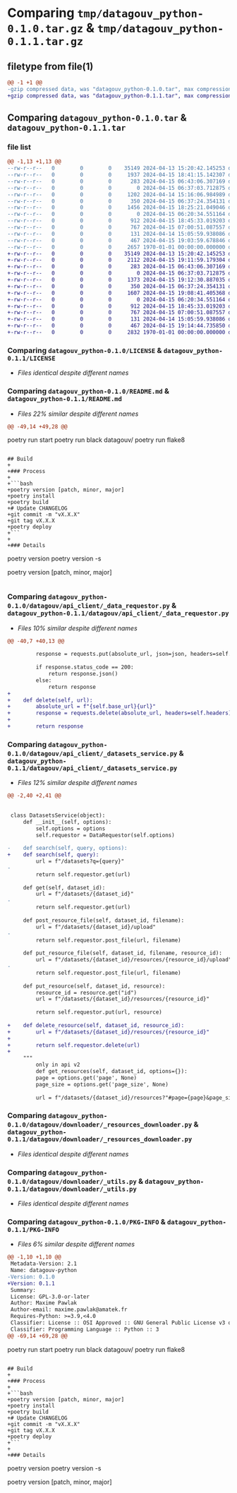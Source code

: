 # Comparing `tmp/datagouv_python-0.1.0.tar.gz` & `tmp/datagouv_python-0.1.1.tar.gz`

## filetype from file(1)

```diff
@@ -1 +1 @@
-gzip compressed data, was "datagouv_python-0.1.0.tar", max compression
+gzip compressed data, was "datagouv_python-0.1.1.tar", max compression
```

## Comparing `datagouv_python-0.1.0.tar` & `datagouv_python-0.1.1.tar`

### file list

```diff
@@ -1,13 +1,13 @@
--rw-r--r--   0        0        0    35149 2024-04-13 15:20:42.145253 datagouv_python-0.1.0/LICENSE
--rw-r--r--   0        0        0     1937 2024-04-15 18:41:15.142307 datagouv_python-0.1.0/README.md
--rw-r--r--   0        0        0      283 2024-04-15 06:43:06.307169 datagouv_python-0.1.0/datagouv/__init__.py
--rw-r--r--   0        0        0        0 2024-04-15 06:37:03.712875 datagouv_python-0.1.0/datagouv/api_client/__init__.py
--rw-r--r--   0        0        0     1202 2024-04-14 15:16:06.984989 datagouv_python-0.1.0/datagouv/api_client/_data_requestor.py
--rw-r--r--   0        0        0      350 2024-04-15 06:37:24.354131 datagouv_python-0.1.0/datagouv/api_client/_datagouv_client.py
--rw-r--r--   0        0        0     1456 2024-04-15 18:25:21.049046 datagouv_python-0.1.0/datagouv/api_client/_datasets_service.py
--rw-r--r--   0        0        0        0 2024-04-15 06:20:34.551164 datagouv_python-0.1.0/datagouv/downloader/__init__.py
--rw-r--r--   0        0        0      912 2024-04-15 18:45:33.019203 datagouv_python-0.1.0/datagouv/downloader/_resources_downloader.py
--rw-r--r--   0        0        0      767 2024-04-15 07:00:51.087557 datagouv_python-0.1.0/datagouv/downloader/_utils.py
--rw-r--r--   0        0        0      131 2024-04-14 15:05:59.938086 datagouv_python-0.1.0/datagouv/main.py
--rw-r--r--   0        0        0      467 2024-04-15 19:03:59.678846 datagouv_python-0.1.0/pyproject.toml
--rw-r--r--   0        0        0     2657 1970-01-01 00:00:00.000000 datagouv_python-0.1.0/PKG-INFO
+-rw-r--r--   0        0        0    35149 2024-04-13 15:20:42.145253 datagouv_python-0.1.1/LICENSE
+-rw-r--r--   0        0        0     2112 2024-04-15 19:11:59.179304 datagouv_python-0.1.1/README.md
+-rw-r--r--   0        0        0      283 2024-04-15 06:43:06.307169 datagouv_python-0.1.1/datagouv/__init__.py
+-rw-r--r--   0        0        0        0 2024-04-15 06:37:03.712875 datagouv_python-0.1.1/datagouv/api_client/__init__.py
+-rw-r--r--   0        0        0     1373 2024-04-15 19:12:30.887035 datagouv_python-0.1.1/datagouv/api_client/_data_requestor.py
+-rw-r--r--   0        0        0      350 2024-04-15 06:37:24.354131 datagouv_python-0.1.1/datagouv/api_client/_datagouv_client.py
+-rw-r--r--   0        0        0     1607 2024-04-15 19:08:41.405368 datagouv_python-0.1.1/datagouv/api_client/_datasets_service.py
+-rw-r--r--   0        0        0        0 2024-04-15 06:20:34.551164 datagouv_python-0.1.1/datagouv/downloader/__init__.py
+-rw-r--r--   0        0        0      912 2024-04-15 18:45:33.019203 datagouv_python-0.1.1/datagouv/downloader/_resources_downloader.py
+-rw-r--r--   0        0        0      767 2024-04-15 07:00:51.087557 datagouv_python-0.1.1/datagouv/downloader/_utils.py
+-rw-r--r--   0        0        0      131 2024-04-14 15:05:59.938086 datagouv_python-0.1.1/datagouv/main.py
+-rw-r--r--   0        0        0      467 2024-04-15 19:14:44.735850 datagouv_python-0.1.1/pyproject.toml
+-rw-r--r--   0        0        0     2832 1970-01-01 00:00:00.000000 datagouv_python-0.1.1/PKG-INFO
```

### Comparing `datagouv_python-0.1.0/LICENSE` & `datagouv_python-0.1.1/LICENSE`

 * *Files identical despite different names*

### Comparing `datagouv_python-0.1.0/README.md` & `datagouv_python-0.1.1/README.md`

 * *Files 22% similar despite different names*

```diff
@@ -49,14 +49,28 @@
 ```
 poetry run start
 poetry run black datagouv/
 poetry run flake8
 ```
 
 ## Build
+
+### Process
+
+```bash
+poetry version [patch, minor, major]
+poetry install
+poetry build
+# Update CHANGELOG
+git commit -m "vX.X.X"
+git tag vX.X.X
+poetry deploy
+```
+
+### Details
 ```
 poetry version
 poetry version -s
 
 poetry version [patch, minor, major]
 ```
```

### Comparing `datagouv_python-0.1.0/datagouv/api_client/_data_requestor.py` & `datagouv_python-0.1.1/datagouv/api_client/_data_requestor.py`

 * *Files 10% similar despite different names*

```diff
@@ -40,7 +40,13 @@
 
         response = requests.put(absolute_url, json=json, headers=self.headers)
 
         if response.status_code == 200:
             return response.json()
         else:
             return response
+
+    def delete(self, url):
+        absolute_url = f"{self.base_url}{url}"
+        response = requests.delete(absolute_url, headers=self.headers)
+
+        return response
```

### Comparing `datagouv_python-0.1.0/datagouv/api_client/_datasets_service.py` & `datagouv_python-0.1.1/datagouv/api_client/_datasets_service.py`

 * *Files 12% similar despite different names*

```diff
@@ -2,40 +2,41 @@
 
 
 class DatasetsService(object):
     def __init__(self, options):
         self.options = options
         self.requestor = DataRequestor(self.options)
 
-    def search(self, query, options):
+    def search(self, query):
         url = f"/datasets?q={query}"
-
         return self.requestor.get(url)
 
     def get(self, dataset_id):
         url = f"/datasets/{dataset_id}"
-
         return self.requestor.get(url)
 
     def post_resource_file(self, dataset_id, filename):
         url = f"/datasets/{dataset_id}/upload"
-
         return self.requestor.post_file(url, filename)
 
     def put_resource_file(self, dataset_id, filename, resource_id):
         url = f"/datasets/{dataset_id}/resources/{resource_id}/upload"
-
         return self.requestor.post_file(url, filename)
 
     def put_resource(self, dataset_id, resource):
         resource_id = resource.get("id")
         url = f"/datasets/{dataset_id}/resources/{resource_id}"
 
         return self.requestor.put(url, resource)
 
+    def delete_resource(self, dataset_id, resource_id):
+        url = f"/datasets/{dataset_id}/resources/{resource_id}"
+
+        return self.requestor.delete(url)
+
     """
         only in api v2
         def get_resources(self, dataset_id, options={}):
         page = options.get('page', None)
         page_size = options.get('page_size', None)
 
         url = f"/datasets/{dataset_id}/resources?"#page={page}&page_size={page_size}"
```

### Comparing `datagouv_python-0.1.0/datagouv/downloader/_resources_downloader.py` & `datagouv_python-0.1.1/datagouv/downloader/_resources_downloader.py`

 * *Files identical despite different names*

### Comparing `datagouv_python-0.1.0/datagouv/downloader/_utils.py` & `datagouv_python-0.1.1/datagouv/downloader/_utils.py`

 * *Files identical despite different names*

### Comparing `datagouv_python-0.1.0/PKG-INFO` & `datagouv_python-0.1.1/PKG-INFO`

 * *Files 6% similar despite different names*

```diff
@@ -1,10 +1,10 @@
 Metadata-Version: 2.1
 Name: datagouv-python
-Version: 0.1.0
+Version: 0.1.1
 Summary: 
 License: GPL-3.0-or-later
 Author: Maxime Pawlak
 Author-email: maxime.pawlak@amatek.fr
 Requires-Python: >=3.9,<4.0
 Classifier: License :: OSI Approved :: GNU General Public License v3 or later (GPLv3+)
 Classifier: Programming Language :: Python :: 3
@@ -69,14 +69,28 @@
 ```
 poetry run start
 poetry run black datagouv/
 poetry run flake8
 ```
 
 ## Build
+
+### Process
+
+```bash
+poetry version [patch, minor, major]
+poetry install
+poetry build
+# Update CHANGELOG
+git commit -m "vX.X.X"
+git tag vX.X.X
+poetry deploy
+```
+
+### Details
 ```
 poetry version
 poetry version -s
 
 poetry version [patch, minor, major]
 ```
```

